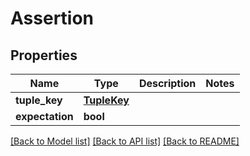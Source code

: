 # Assertion


## Properties
Name | Type | Description | Notes
------------ | ------------- | ------------- | -------------
**tuple_key** | [**TupleKey**](TupleKey.md) |  | 
**expectation** | **bool** |  | 

[[Back to Model list]](../README.md#documentation-for-models) [[Back to API list]](../README.md#documentation-for-api-endpoints) [[Back to README]](../README.md)


